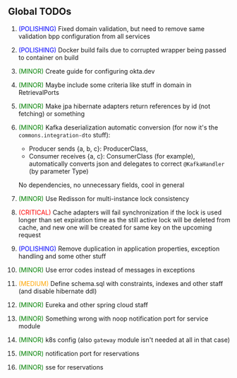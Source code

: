 ## Global TODOs

1. <span style="color:blue">(POLISHING)</span> Fixed domain validation, but need to remove same validation bpp configuration from all services
2. <span style="color:blue">(POLISHING)</span> Docker build fails due to corrupted wrapper being passed to container on build
3. <span style="color:green">(MINOR)</span> Create guide for configuring okta.dev
4. <span style="color:green">(MINOR)</span> Maybe include some criteria like stuff in domain in RetrievalPorts
5. <span style="color:green">(MINOR)</span> Make jpa hibernate adapters return references by id (not fetching) or something
6. <span style="color:green">(MINOR)</span> Kafka deserialization automatic conversion (for now it's the `commons.integration-dto` stuff):
   - Producer sends {a, b, c}: ProducerClass,
   - Consumer receives {a, c}: ConsumerClass (for example), automatically converts json
     and delegates to correct `@KafkaHandler` (by parameter Type)

   No dependencies, no unnecessary fields, cool in general
7. <span style="color:green">(MINOR)</span> Use Redisson for multi-instance lock consistency
8. <span style="color:red">(CRITICAL)</span> Cache adapters will fail synchronization if the lock is used longer than set expiration time
   as the still active lock will be deleted from cache, and new one will be created for same key on the upcoming request
9. <span style="color:blue">(POLISHING)</span> Remove duplication in application properties, exception handling and some other stuff
10. <span style="color:green">(MINOR)</span> Use error codes instead of messages in exceptions
11. <span style="color:orange">(MEDIUM)</span> Define schema.sql with constraints, indexes and other staff (and disable hibernate ddl)
12. <span style="color:green">(MINOR)</span> Eureka and other spring cloud staff
13. <span style="color:green">(MINOR)</span> Something wrong with noop notification port for service module
14. <span style="color:green">(MINOR)</span> k8s config (also `gateway` module isn't needed at all in that case)
15. <span style="color:green">(MINOR)</span> notification port for reservations
16. <span style="color:green">(MINOR)</span> sse for reservations
